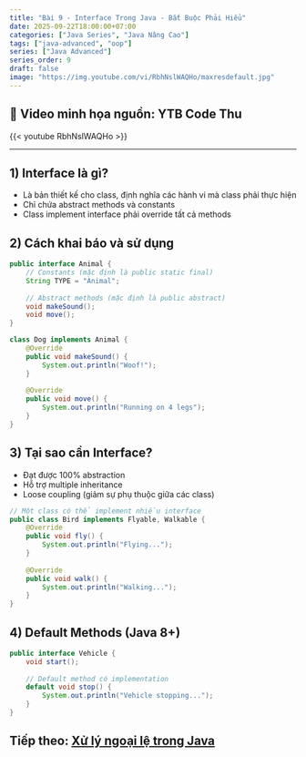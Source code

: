```yaml
---
title: "Bài 9 - Interface Trong Java - Bắt Buộc Phải Hiểu"
date: 2025-09-22T18:00:00+07:00
categories: ["Java Series", "Java Nâng Cao"]
tags: ["java-advanced", "oop"]
series: ["Java Advanced"]
series_order: 9
draft: false
image: "https://img.youtube.com/vi/RbhNslWAQHo/maxresdefault.jpg"
---
```


## 🎥 Video minh họa nguồn: YTB Code Thu
{{< youtube RbhNslWAQHo >}}

---

## 1) Interface là gì?
- Là bản thiết kế cho class, định nghĩa các hành vi mà class phải thực hiện
- Chỉ chứa abstract methods và constants
- Class implement interface phải override tất cả methods

## 2) Cách khai báo và sử dụng
```java
public interface Animal {
    // Constants (mặc định là public static final)
    String TYPE = "Animal";
    
    // Abstract methods (mặc định là public abstract)
    void makeSound();
    void move();
}

class Dog implements Animal {
    @Override
    public void makeSound() {
        System.out.println("Woof!");
    }
    
    @Override
    public void move() {
        System.out.println("Running on 4 legs");
    }
}
```

## 3) Tại sao cần Interface?
- Đạt được 100% abstraction
- Hỗ trợ multiple inheritance
- Loose coupling (giảm sự phụ thuộc giữa các class)

```java
// Một class có thể implement nhiều interface
public class Bird implements Flyable, Walkable {
    @Override
    public void fly() {
        System.out.println("Flying...");
    }
    
    @Override
    public void walk() {
        System.out.println("Walking...");
    }
}
```

## 4) Default Methods (Java 8+)
```java
public interface Vehicle {
    void start();
    
    // Default method có implementation
    default void stop() {
        System.out.println("Vehicle stopping...");
    }
}
```

## Tiếp theo: [Xử lý ngoại lệ trong Java](/Myblog/p/java_exception/)